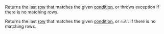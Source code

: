 <?xml version='1.0' encoding='UTF-8'?><topic xsi:noNamespaceSchemaLocation="https://resources.jetbrains.com/stardust/topic.v2.xsd" meta-keywords="" xmlns:xsi="http://www.w3.org/2001/XMLSchema-instance" id="last" title="last" _md-based="true"> <p _o="23" _o-sc="2,0" _o-l="2" _o-e="3,0" _o-tl="-1" _o-s="2,0" _o-cl="0" id="ca900457">Returns the last <a _o="40" _o-sc="2,18" LinkStatus="UNKNOWN" _o-l="2" _o-e="2,34" _o-tl="-1" _o-s="2,17" href="DataRow.md" _o-cl="17" id="5a49d9c9">row</a> that matches the given <a _o="81" _o-sc="2,59" LinkStatus="UNKNOWN" _o-l="2" _o-e="2,96" _o-tl="-1" _o-s="2,58" href="DataRow.md#row-conditions" _o-cl="58" id="42b680a9">condition</a>, or throws exception if there is no matching rows.</p>
<chapter _o="172" _o-sc="4,3" _o-l="4" _o-e="4,13" _o-tl="-1" _o-s="4,0" _o-cl="0" id="lastornull" title="lastOrNull">
<p _o="187" _o-sc="6,0" _o-l="6" _o-e="7,0" _o-tl="-1" _o-s="6,0" _o-cl="0" id="8c82aa42">Returns the last <a _o="204" _o-sc="6,18" LinkStatus="UNKNOWN" _o-l="6" _o-e="6,34" _o-tl="-1" _o-s="6,17" href="DataRow.md" _o-cl="17" id="dcd6f716">row</a> that matches the given <a _o="245" _o-sc="6,59" LinkStatus="UNKNOWN" _o-l="6" _o-e="6,96" _o-tl="-1" _o-s="6,58" href="DataRow.md#row-conditions" _o-cl="58" id="996484be">condition</a>, or <code _o="288" _o-sc="6,102" _o-l="6" _o-e="6,107" _o-tl="-1" _o-s="6,101" _o-cl="101" id="c8eee651">null</code> if there is no matching rows.</p>
</chapter></topic>